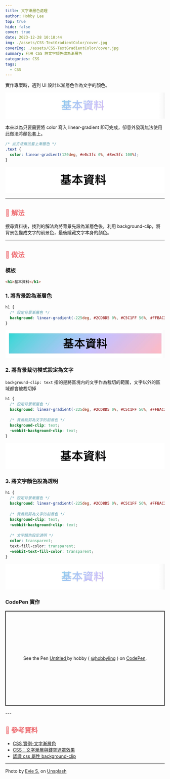 ```yaml
---
title: 文字漸層色處理
author: Hobby Lee
top: true
hide: false
cover: true
date: 2023-12-28 10:18:44
img: ./assets/CSS-TextGradientColor/cover.jpg
coverImg: ./assets/CSS-TextGradientColor/cover.jpg
summary: 利用 CSS 將文字顏色改為漸層色
categories: CSS
tags:
  - CSS
---
```


實作專案時，遇到 UI 設計以漸層色作為文字的顏色。

![文字顏色為漸層色](../assets/CSS-TextGradientColor/pic3.jpg)

本來以為只要需要將 color 寫入 linear-gradient 即可完成，卻意外發現無法使用此做法將顏色套上。

``` css
/* 此方法無法套上漸層色 */
.text {
  color: linear-gradient(120deg, #e0c3fc 0%, #8ec5fc 100%);
}
```

![執行結果](../assets/CSS-TextGradientColor/pic2.jpg)

---

## <font color=#ee6e73> :herb: 解法</font>

搜尋資料後，找到的解法為將背景先設為漸層色後，利用 background-clip，將背景色變成文字的前景色，最後隱藏文字本身的顏色。

---

## <font color=#ee6e73> :herb: 做法</font>

### 模板

```html
<h1>基本資料</h1>
```

### 1. 將背景設為漸層色

``` css
h1 {
  /* 設定背景漸層色 */
  background: linear-gradient(-225deg, #2CD8D5 0%, #C5C1FF 56%, #FFBAC3 100%);
}
```

![設定背景漸層色](../assets/CSS-TextGradientColor/pic1.jpg)

### 2. 將背景裁切模式設定為文字

`background-clip: text` 指的是將區塊内的文字作為裁切的範圍，文字以外的區域都會被裁切掉

``` css
h1 {
  /* 設定背景漸層色 */
  background: linear-gradient(-225deg, #2CD8D5 0%, #C5C1FF 56%, #FFBAC3 100%);

  /* 背景裁剪為文字的前景色 */
  background-clip: text;
  -webkit-background-clip: text;
}
```

![背景裁剪為文字的前景色](../assets/CSS-TextGradientColor/pic2.jpg)

### 3. 將文字顏色設為透明

``` css
h1 {
  /* 設定背景漸層色 */
  background: linear-gradient(-225deg, #2CD8D5 0%, #C5C1FF 56%, #FFBAC3 100%);
  
  /* 背景裁剪為文字的前景色 */
  background-clip: text;
  -webkit-background-clip: text;
  
  /* 文字顏色設定透明 */
  color: transparent;
  text-fill-color: transparent;
  -webkit-text-fill-color: transparent;
}
```

![文字顏色設定透明](../assets/CSS-TextGradientColor/pic3.jpg)


### CodePen 實作

<p 
  class="codepen" 
  data-height="300" 
  data-default-tab="css,result" 
  data-slug-hash="YzgXwJa" 
  data-user="hobbyling" 
  style="height: 300px; box-sizing: border-box; display: flex; align-items: center; justify-content: center; border: 2px solid; margin: 1em 0; padding: 1em;"
>
  <span>
    See the Pen 
    <a href="https://codepen.io/hobbyling/pen/YzgXwJa">
      Untitled
    </a> 
    by hobby (
      <a href="https://codepen.io/hobbyling">@hobbyling</a>
    ) on 
      <a href="https://codepen.io">CodePen</a>.
  </span>
</p>
<script async src="https://cpwebassets.codepen.io/assets/embed/ei.js"></script>
---

## <font color=#ee6e73> :herb: 參考資料</font>

- [CSS 實例-文字漸層色](https://www.eudora.cc/posts/31496#toc0)
- [CSS：文字漸層與鏤空遮罩效果](https://www.tpisoftware.com/tpu/articleDetails/2792)
- [認識 css 屬性 background-clip](https://medium.com/coding-hot-pot/%E8%AA%8D%E8%AD%98-css-%E5%B1%AC%E6%80%A7-background-clip-94592b72a0d0)

---
Photo by <a href="https://unsplash.com/@evieshaffer?utm_content=creditCopyText&utm_medium=referral&utm_source=unsplash">Evie S.</a> on <a href="https://unsplash.com/photos/abstract-art-painting-4nXNP6Pr2Oo?utm_content=creditCopyText&utm_medium=referral&utm_source=unsplash">Unsplash</a>
